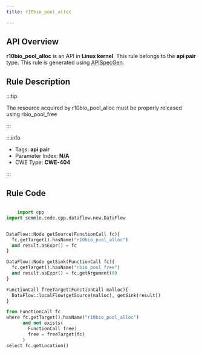 ```yaml
---
title: r10bio_pool_alloc

---
```



## API Overview
**r10bio_pool_alloc** is an API in **Linux kernel**. This rule belongs to the **api pair** type. This rule is generated using [APISpecGen](../../tools/APISpecGen).
## Rule Description

:::tip

The resource acquired by r10bio_pool_alloc must be properly released using rbio_pool_free

:::

:::info

- Tags: **api pair**
- Parameter Index: **N/A**
- CWE Type: **CWE-404**

:::

## Rule Code
```python

    import cpp
import semmle.code.cpp.dataflow.new.DataFlow


DataFlow::Node getSource(FunctionCall fc){
  fc.getTarget().hasName("r10bio_pool_alloc")
  and result.asExpr() = fc
}

DataFlow::Node getSink(FunctionCall fc){
  fc.getTarget().hasName("rbio_pool_free")
  and result.asExpr() = fc.getArgument(0)
}

FunctionCall freeTarget(FunctionCall malloc){
  DataFlow::localFlow(getSource(malloc), getSink(result))
}

from FunctionCall fc
where fc.getTarget().hasName("r10bio_pool_alloc")
      and not exists(
        FunctionCall free| 
        free = freeTarget(fc)
      )
select fc.getLocation()

    
```
